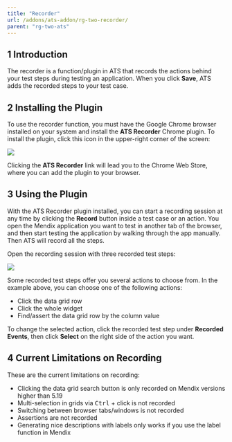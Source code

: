 ```yaml
---
title: "Recorder"
url: /addons/ats-addon/rg-two-recorder/
parent: "rg-two-ats"
---
```


## 1 Introduction

The recorder is a function/plugin in ATS that records the actions behind your test steps during testing an application. When you click **Save**, ATS adds the recorded steps to your test case.

## 2 Installing the Plugin

To use the recorder function, you must have the Google Chrome browser installed on your system and install the **ATS Recorder** Chrome plugin. To install the plugin, click this icon in the upper-right corner of the screen:

![](attachments/rg-two-recorder/information-icon.png)

Clicking the **ATS Recorder** link will lead you to the Chrome Web Store, where you can add the plugin to your browser.

## 3 Using the Plugin

With the ATS Recorder plugin installed, you can start a recording session at any time by clicking the **Record** button inside a test case or an action. You open the Mendix application you want to test in another tab of the browser, and then start testing the application by walking through the app manually. Then ATS will record all the steps.

Open the recording session with three recorded test steps:

![](attachments/rg-two-recorder/recording.png)

Some recorded test steps offer you several actions to choose from. In the example above, you can choose one of the following actions:

* Click the data grid row
* Click the whole widget
* Find/assert the data grid row by the column value

To change the selected action, click the recorded test step under **Recorded Events**, then click **Select** on the right side of the action you want.

## 4 Current Limitations on Recording

These are the current limitations on recording:

* Clicking the data grid search button is only recorded on Mendix versions higher than 5.19
* Multi-selection in grids via <kbd>Ctrl</kbd> + click is not recorded
* Switching between browser tabs/windows is not recorded
* Assertions are not recorded
* Generating nice descriptions with labels only works if you use the label function in Mendix
